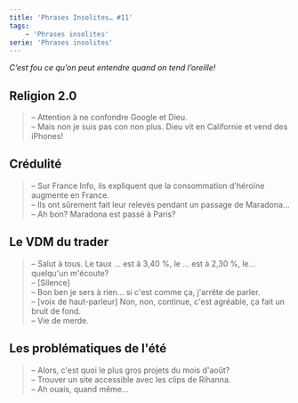 ```yaml
---
title: 'Phrases Insolites… #11'
tags:
    - 'Phrases insolites'
serie: 'Phrases insolites'
---
```


_C’est fou ce qu’on peut entendre quand on tend l’oreille!_

<!-- more -->

## Religion 2.0

> – Attention à ne confondre Google et Dieu.  
> – Mais non je suis pas con non plus. Dieu vit en Californie et vend des iPhones!

## Crédulité

> – Sur France Info, ils expliquent que la consommation d'héroïne augmente en France.  
> – Ils ont sûrement fait leur relevés pendant un passage de Maradona…  
> – Ah bon? Maradona est passé à Paris?

## Le VDM du trader

> – Salut à tous. Le taux … est à 3,40 %, le … est à 2,30 %, le… quelqu'un m'écoute?  
> – [Silence]  
> – Bon ben je sers à rien… si c'est comme ça, j'arrête de parler.  
> – [voix de haut-parleur] Non, non, continue, c'est agréable, ça fait un bruit de fond.  
> – Vie de merde.

## Les problématiques de l'été

> – Alors, c'est quoi le plus gros projets du mois d'août?  
> – Trouver un site accessible avec les clips de Rihanna.  
> – Ah ouais, quand même…
